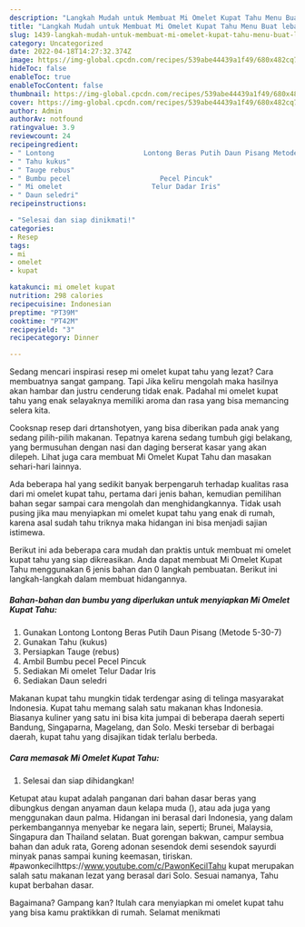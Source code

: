 ```yaml
---
description: "Langkah Mudah untuk Membuat Mi Omelet Kupat Tahu Menu Buat lebaran"
title: "Langkah Mudah untuk Membuat Mi Omelet Kupat Tahu Menu Buat lebaran"
slug: 1439-langkah-mudah-untuk-membuat-mi-omelet-kupat-tahu-menu-buat-lebaran
category: Uncategorized
date: 2022-04-18T14:27:32.374Z
image: https://img-global.cpcdn.com/recipes/539abe44439a1f49/680x482cq70/mi-omelet-kupat-tahu-foto-resep-utama.jpg
hideToc: false
enableToc: true
enableTocContent: false
thumbnail: https://img-global.cpcdn.com/recipes/539abe44439a1f49/680x482cq70/mi-omelet-kupat-tahu-foto-resep-utama.jpg
cover: https://img-global.cpcdn.com/recipes/539abe44439a1f49/680x482cq70/mi-omelet-kupat-tahu-foto-resep-utama.jpg
author: Admin
authorAv: notfound
ratingvalue: 3.9
reviewcount: 24
recipeingredient:
- " Lontong                      Lontong Beras Putih Daun Pisang Metode 5307"
- " Tahu kukus"
- " Tauge rebus"
- " Bumbu pecel                      Pecel Pincuk"
- " Mi omelet                      Telur Dadar Iris"
- " Daun seledri"
recipeinstructions:

- "Selesai dan siap dinikmati!"
categories:
- Resep
tags:
- mi
- omelet
- kupat

katakunci: mi omelet kupat 
nutrition: 298 calories
recipecuisine: Indonesian
preptime: "PT39M"
cooktime: "PT42M"
recipeyield: "3"
recipecategory: Dinner

---
```



Sedang mencari inspirasi resep mi omelet kupat tahu yang lezat? Cara membuatnya sangat gampang. Tapi Jika keliru mengolah maka hasilnya akan hambar dan justru cenderung tidak enak. Padahal mi omelet kupat tahu yang enak selayaknya memiliki aroma dan rasa yang bisa memancing selera kita.


Cooksnap resep dari drtanshotyen, yang bisa diberikan pada anak yang sedang pilih-pilih makanan. Tepatnya karena sedang tumbuh gigi belakang, yang bermusuhan dengan nasi dan daging berserat kasar yang akan dilepeh. Lihat juga cara membuat Mi Omelet Kupat Tahu dan masakan sehari-hari lainnya.

Ada beberapa hal yang sedikit banyak berpengaruh terhadap kualitas rasa dari mi omelet kupat tahu, pertama dari jenis bahan, kemudian pemilihan bahan segar sampai cara mengolah dan menghidangkannya. Tidak usah pusing jika mau menyiapkan mi omelet kupat tahu yang enak di rumah, karena asal sudah tahu triknya maka hidangan ini bisa menjadi sajian istimewa.


Berikut ini ada beberapa cara mudah dan praktis untuk membuat mi omelet kupat tahu yang siap dikreasikan. Anda dapat membuat Mi Omelet Kupat Tahu menggunakan 6 jenis bahan dan 0 langkah pembuatan. Berikut ini langkah-langkah dalam membuat hidangannya.

<!--inarticleads1-->

##### Bahan-bahan dan bumbu yang diperlukan untuk menyiapkan Mi Omelet Kupat Tahu:

1. Gunakan  Lontong                      Lontong Beras Putih Daun Pisang (Metode 5-30-7)
1. Gunakan  Tahu (kukus)
1. Persiapkan  Tauge (rebus)
1. Ambil  Bumbu pecel                      Pecel Pincuk
1. Sediakan  Mi omelet                      Telur Dadar Iris
1. Sediakan  Daun seledri


Makanan kupat tahu mungkin tidak terdengar asing di telinga masyarakat Indonesia. Kupat tahu memang salah satu makanan khas Indonesia. Biasanya kuliner yang satu ini bisa kita jumpai di beberapa daerah seperti Bandung, Singaparna, Magelang, dan Solo. Meski tersebar di berbagai daerah, kupat tahu yang disajikan tidak terlalu berbeda. 

<!--inarticleads2-->

##### Cara memasak Mi Omelet Kupat Tahu:


1. Selesai dan siap dihidangkan!

Ketupat atau kupat adalah panganan dari bahan dasar beras yang dibungkus dengan anyaman daun kelapa muda (), atau ada juga yang menggunakan daun palma. Hidangan ini berasal dari Indonesia, yang dalam perkembangannya menyebar ke negara lain, seperti; Brunei, Malaysia, Singapura dan Thailand selatan. Buat gorengan bakwan, campur sembua bahan dan aduk rata, Goreng adonan sesendok demi sesendok sayurdi minyak panas sampai kuning keemasan, tiriskan. #pawonkecilhttps://www.youtube.com/c/PawonKecilTahu kupat merupakan salah satu makanan lezat yang berasal dari Solo. Sesuai namanya, Tahu kupat berbahan dasar. 

Bagaimana? Gampang kan? Itulah cara menyiapkan mi omelet kupat tahu yang bisa kamu praktikkan di rumah. Selamat menikmati
